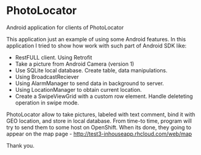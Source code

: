 # PhotoLocator
Android application for clients of PhotoLocator

This application just an example of using some Android features. 
In this application I tried to show how work with such part of Android SDK like:
- RestFULL client. Using Retrofit
- Take a picture from Android Camera (version 1)
- Use SQLite local database. Create table, data manipulations.
- Using BroadcastReciever
- Using AlarmManager to send data in background to server.
- Using LocationManager to obtain current location.
- Create a SwipeViewGrid with a custom row element. Handle deleteting operation in swipe mode.

PhotoLocator allow to take pictures, labeled with text comment, bind it with GEO location, and store in local database. 
From time-to time, program will try to send them to some host on OpenShift.
When its done, they going to appear on the map page -
http://test3-inhouseapp.rhcloud.com/web/map

Thank you.
